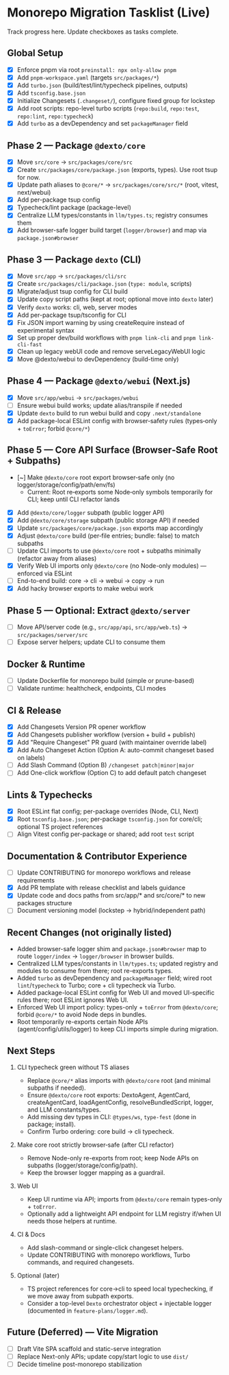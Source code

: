 # Monorepo Migration Tasklist (Live)

Track progress here. Update checkboxes as tasks complete.

## Global Setup
- [x] Enforce pnpm via root `preinstall: npx only-allow pnpm`
- [x] Add `pnpm-workspace.yaml` (targets `src/packages/*`)
- [x] Add `turbo.json` (build/test/lint/typecheck pipelines, outputs)
- [x] Add `tsconfig.base.json`
- [x] Initialize Changesets (`.changeset/`), configure fixed group for lockstep
- [x] Add root scripts: repo-level turbo scripts (`repo:build`, `repo:test`, `repo:lint`, `repo:typecheck`)
- [x] Add `turbo` as a devDependency and set `packageManager` field

## Phase 2 — Package `@dexto/core`
- [x] Move `src/core` → `src/packages/core/src`
- [x] Create `src/packages/core/package.json` (exports, types). Use root tsup for now.
- [x] Update path aliases to `@core/*` → `src/packages/core/src/*` (root, vitest, next/webui)
- [x] Add per-package tsup config
- [x] Typecheck/lint package (package-level)
- [x] Centralize LLM types/constants in `llm/types.ts`; registry consumes them
- [x] Add browser-safe logger build target (`logger/browser`) and map via `package.json#browser`

## Phase 3 — Package `dexto` (CLI)
- [x] Move `src/app` → `src/packages/cli/src`
- [x] Create `src/packages/cli/package.json` (`type: module`, scripts)
- [x] Migrate/adjust tsup config for CLI build
- [x] Update copy script paths (kept at root; optional move into `dexto` later)
- [x] Verify `dexto` works: cli, web, server modes
- [x] Add per-package tsup/tsconfig for CLI
- [x] Fix JSON import warning by using createRequire instead of experimental syntax
- [x] Set up proper dev/build workflows with `pnpm link-cli` and `pnpm link-cli-fast`
- [x] Clean up legacy webUI code and remove serveLegacyWebUI logic
- [x] Move @dexto/webui to devDependency (build-time only)

## Phase 4 — Package `@dexto/webui` (Next.js)
- [x] Move `src/app/webui` → `src/packages/webui`
- [ ] Ensure webui build works; update alias/transpile if needed
- [x] Update `dexto` build to run webui build and copy `.next/standalone`
- [x] Add package-local ESLint config with browser‑safety rules (types‑only + `toError`; forbid `@core/*`)

## Phase 5 — Core API Surface (Browser‑Safe Root + Subpaths)
- [~] Make `@dexto/core` root export browser‑safe only (no logger/storage/config/path/env/fs)
  - Current: Root re‑exports some Node‑only symbols temporarily for CLI; keep until CLI refactor lands
- [x] Add `@dexto/core/logger` subpath (public logger API)
- [x] Add `@dexto/core/storage` subpath (public storage API) if needed
- [x] Update `src/packages/core/package.json` exports map accordingly
- [x] Adjust `@dexto/core` build (per‑file entries; bundle: false) to match subpaths
- [ ] Update CLI imports to use `@dexto/core` root + subpaths minimally (refactor away from aliases)
- [x] Verify Web UI imports only `@dexto/core` (no Node-only modules) — enforced via ESLint
- [ ] End-to-end build: core → cli → webui → copy → run
- [x] Add hacky browser exports to make webui work

## Phase 5 — Optional: Extract `@dexto/server`
- [ ] Move API/server code (e.g., `src/app/api`, `src/app/web.ts`) → `src/packages/server/src`
- [ ] Expose server helpers; update CLI to consume them

## Docker & Runtime
- [ ] Update Dockerfile for monorepo build (simple or prune-based)
- [ ] Validate runtime: healthcheck, endpoints, CLI modes

## CI & Release
- [x] Add Changesets Version PR opener workflow
- [x] Add Changesets publisher workflow (version + build + publish)
- [x] Add "Require Changeset" PR guard (with maintainer override label)
- [x] Add Auto Changeset Action (Option A: auto-commit changeset based on labels)
- [ ] Add Slash Command (Option B) `/changeset patch|minor|major`
- [ ] Add One-click workflow (Option C) to add default patch changeset

## Lints & Typechecks
- [x] Root ESLint flat config; per-package overrides (Node, CLI, Next)
- [x] Root `tsconfig.base.json`; per-package `tsconfig.json` for core/cli; optional TS project references
- [ ] Align Vitest config per-package or shared; add root `test` script

## Documentation & Contributor Experience
- [ ] Update CONTRIBUTING for monorepo workflows and release requirements
- [x] Add PR template with release checklist and labels guidance
- [x] Update code and docs paths from src/app/* and src/core/* to new packages structure
- [ ] Document versioning model (lockstep → hybrid/independent path)

## Recent Changes (not originally listed)
- Added browser-safe logger shim and `package.json#browser` map to route `logger/index` → `logger/browser` in browser builds.
- Centralized LLM types/constants in `llm/types.ts`; updated registry and modules to consume from there; root re-exports types.
- Added `turbo` as devDependency and `packageManager` field; wired root `lint`/`typecheck` to Turbo; core + cli typecheck via Turbo.
- Added package-local ESLint config for Web UI and moved UI-specific rules there; root ESLint ignores Web UI.
- Enforced Web UI import policy: types-only + `toError` from `@dexto/core`; forbid `@core/*` to avoid Node deps in bundles.
- Root temporarily re-exports certain Node APIs (agent/config/utils/logger) to keep CLI imports simple during migration.

## Next Steps
1) CLI typecheck green without TS aliases
   - Replace `@core/*` alias imports with `@dexto/core` root (and minimal subpaths if needed).
   - Ensure `@dexto/core` root exports: DextoAgent, AgentCard, createAgentCard, loadAgentConfig, resolveBundledScript, logger, and LLM constants/types.
   - Add missing dev types in CLI: `@types/ws`, `type-fest` (done in package; install).
   - Confirm Turbo ordering: core build → cli typecheck.

2) Make core root strictly browser‑safe (after CLI refactor)
   - Remove Node-only re-exports from root; keep Node APIs on subpaths (logger/storage/config/path).
   - Keep the browser logger mapping as a guardrail.

3) Web UI
   - Keep UI runtime via API; imports from `@dexto/core` remain types-only + `toError`.
   - Optionally add a lightweight API endpoint for LLM registry if/when UI needs those helpers at runtime.

4) CI & Docs
   - Add slash-command or single-click changeset helpers.
   - Update CONTRIBUTING with monorepo workflows, Turbo commands, and required changesets.

5) Optional (later)
   - TS project references for core→cli to speed local typechecking, if we move away from subpath exports.
   - Consider a top-level `Dexto` orchestrator object + injectable logger (documented in `feature-plans/logger.md`).

## Future (Deferred) — Vite Migration
- [ ] Draft Vite SPA scaffold and static-serve integration
- [ ] Replace Next-only APIs; update copy/start logic to use `dist/`
- [ ] Decide timeline post-monorepo stabilization
